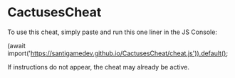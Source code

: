 # CactusesCheat

To use this cheat, simply paste and run this one liner in the JS Console:

(await import('https://santigamedev.github.io/CactusesCheat/cheat.js')).default();

If instructions do not appear, the cheat may already be active.
